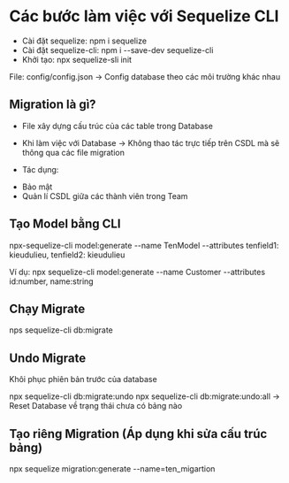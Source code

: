 # Các bước làm việc với Sequelize CLI
- Cài đặt sequelize: npm i sequelize
- Cài đặt sequelize-cli: npm i --save-dev sequelize-cli
- Khởi tạo: npx sequelize-sli init

File: config/config.json -> Config database theo các môi trường khác nhau

## Migration là gì? 
- File xây dựng cấu trúc của các table trong Database
- Khi làm việc với Database -> Không thao tác trực tiếp trên CSDL mà sẽ thông qua các file migration

- Tác dụng: 
+ Bảo mật
+ Quản lí CSDL giữa các thành viên trong Team

## Tạo Model bằng CLI 
npx-sequelize-cli model:generate --name TenModel --attributes tenfield1: kieudulieu, tenfield2: kieudulieu

Ví dụ: npx sequelize-cli model:generate --name Customer --attributes id:number, name:string

## Chạy Migrate
nps sequelize-cli db:migrate

## Undo Migrate
Khôi phục phiên bản trước của database

npx sequelize-cli db:migrate:undo
npx sequelize-cli db:migrate:undo:all -> Reset Database về trạng thái chưa có bảng nào

## Tạo riêng Migration (Áp dụng khi sửa cấu trúc bảng)
npx sequelize migration:generate --name=ten_migartion
